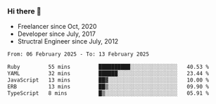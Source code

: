 ### Hi there 👋

- Freelancer since Oct, 2020
- Developer since July, 2017
- Structral Engineer since July, 2012

<!--START_SECTION:waka-->

```txt
From: 06 February 2025 - To: 13 February 2025

Ruby         55 mins         ██████████░░░░░░░░░░░░░░░   40.53 %
YAML         32 mins         ██████░░░░░░░░░░░░░░░░░░░   23.44 %
JavaScript   13 mins         ██▓░░░░░░░░░░░░░░░░░░░░░░   10.00 %
ERB          13 mins         ██▒░░░░░░░░░░░░░░░░░░░░░░   09.90 %
TypeScript   8 mins          █▒░░░░░░░░░░░░░░░░░░░░░░░   05.91 %
```

<!--END_SECTION:waka-->
